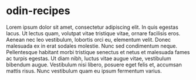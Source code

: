 # odin-recipes
Lorem ipsum dolor sit amet, consectetur adipiscing elit. In quis egestas lacus. Ut lectus quam, volutpat vitae tristique vitae, ornare facilisis eros. Aenean nec leo vestibulum, lobortis orci eu, elementum velit. Donec malesuada ex in erat sodales molestie. Nunc sed condimentum neque. Pellentesque habitant morbi tristique senectus et netus et malesuada fames ac turpis egestas. Ut diam nibh, luctus vitae augue vitae, vestibulum bibendum augue. Vestibulum nisi libero, posuere eget felis et, accumsan mattis risus. Nunc vestibulum quam eu ipsum fermentum varius.